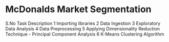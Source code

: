 # **McDonalds Market Segmentation**


S.No	Task Description
1	Importing libraries
2	Data Ingestion
3	Exploratory Data Analysis
4	Data Preprocessing
5	Applying Dimensionality Reduction Technique - Principal Component Analysis
6	K-Means Clustering Algorithm
